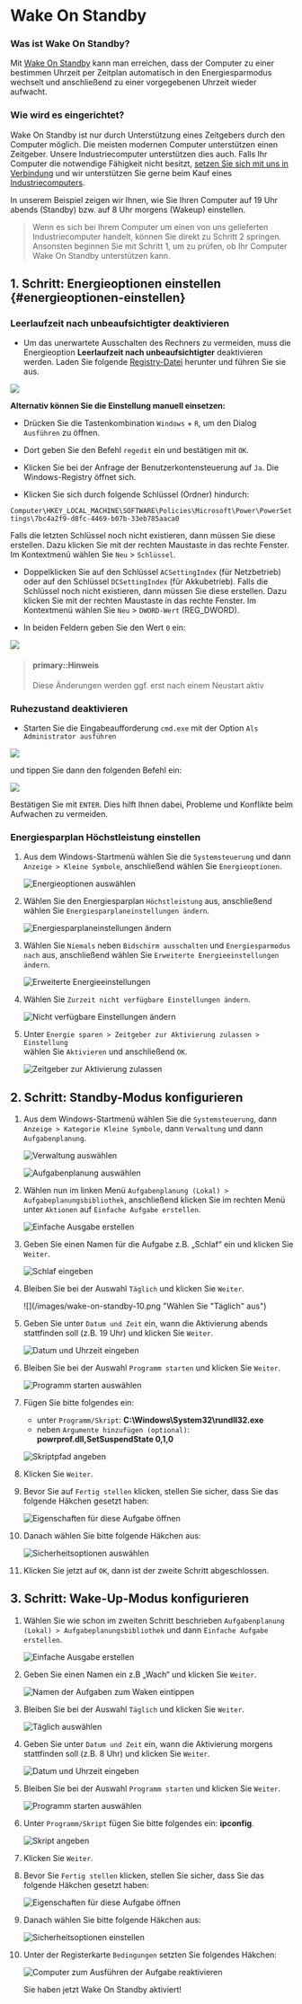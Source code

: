 # Wake On Standby

### Was ist Wake On Standby?

Mit [Wake On Standby](../../simple-glossary.md#wakeonstandby) kann man erreichen, dass der Computer zu einer bestimmen Uhrzeit per Zeitplan automatisch in den Energiesparmodus wechselt und anschließend zu einer vorgegebenen Uhrzeit wieder aufwacht.

### Wie wird es eingerichtet?

Wake On Standby ist nur durch Unterstützung eines Zeitgebers durch den Computer möglich. Die meisten modernen Computer unterstützen einen Zeitgeber. Unsere Industriecomputer unterstützen dies auch. Falls Ihr Computer die notwendige Fähigkeit nicht besitzt, [setzen Sie sich mit uns in Verbindung](http://www.stueber.de/contact.php) und wir unterstützen Sie gerne beim Kauf eines [Industriecomputers](../../setup-computer/Step-DS503/index.html).

In unserem Beispiel zeigen wir Ihnen, wie Sie Ihren Computer auf 19 Uhr abends \(Standby\) bzw. auf 8 Uhr morgens \(Wakeup\) einstellen.

> Wenn es sich bei Ihrem Computer um einen von uns gelieferten Industriecomputer handelt, können Sie direkt zu Schritt 2 springen. Ansonsten beginnen Sie mit Schritt 1, um zu prüfen, ob Ihr Computer Wake On Standby unterstützen kann.

## 1. Schritt: Energieoptionen einstellen {#energieoptionen-einstellen}

### Leerlaufzeit nach unbeaufsichtigter deaktivieren

* Um das unerwartete Ausschalten des Rechners zu vermeiden, muss die Energieoption **Leerlaufzeit nach unbeaufsichtigter** deaktivieren werden. Laden Sie folgende [Registry-Datei](ftp://ftp.stueber.de/pub/bin/de/windowsembedded/Leerlaufzeit_nach_unbeaufsichtigter-deaktivieren.reg) herunter und führen Sie sie aus. 

![](/images/wake-on-standby-1.png)

**Alternativ können Sie die Einstellung manuell einsetzen:**

* Drücken Sie die Tastenkombination `Windows` + `R`, um den Dialog `Ausführen` zu öffnen.

* Dort geben Sie den Befehl `regedit` ein und bestätigen mit `OK`.

* Klicken Sie bei der Anfrage der Benutzerkontensteuerung auf `Ja`. Die Windows-Registry öffnet sich.

* Klicken Sie sich durch folgende Schlüssel (Ordner) hindurch:

`Computer\HKEY_LOCAL_MACHINE\SOFTWARE\Policies\Microsoft\Power\PowerSettings\7bc4a2f9-d8fc-4469-b07b-33eb785aaca0`

Falls die letzten Schlüssel noch nicht existieren, dann müssen Sie diese erstellen. Dazu klicken Sie mit der rechten Maustaste in das rechte Fenster. Im Kontextmenü wählen Sie `Neu` > `Schlüssel`.

* Doppelklicken Sie auf den Schlüssel `ACSettingIndex` (für Netzbetrieb) oder auf den Schlüssel `DCSettingIndex` (für Akkubetrieb). Falls die Schlüssel noch nicht existieren, dann müssen Sie diese erstellen. Dazu klicken Sie mit der rechten Maustaste in das rechte Fenster. Im Kontextmenü wählen Sie `Neu` > `DWORD-Wert` (REG_DWORD).

* In beiden Feldern geben Sie den Wert `0` ein:

![](/images/ACSettingsIndex.png)

> #### primary::Hinweis
>
> Diese Änderungen werden ggf. erst nach einem Neustart aktiv

### Ruhezustand deaktivieren

* Starten Sie die Eingabeaufforderung `cmd.exe` mit der Option `Als Administrator ausführen` 

![](/images/CMD-as_administrator.png)

und tippen Sie dann den folgenden Befehl ein:

![](/images/hibernate_off.png)

Bestätigen Sie mit `ENTER`. Dies hilft Ihnen dabei, Probleme und Konflikte beim Aufwachen zu vermeiden.

### Energiesparplan Höchstleistung einstellen
  
1. Aus dem Windows-Startmenü wählen Sie die `Systemsteuerung` und dann  
   `Anzeige > Kleine Symbole`, anschließend wählen Sie `Energieoptionen`.

   ![](/images/wake-on-standby-1.png "Energieoptionen auswählen")

2. Wählen Sie den Energiesparplan `Höchstleistung` aus, anschließend wählen Sie `Energiesparplaneinstellungen ändern`.

   ![](/images/wake-on-standby-2.png "Energiesparplaneinstellungen ändern")

3. Wählen Sie `Niemals` neben `Bidschirm ausschalten` und `Energiesparmodus nach` aus, anschließend wählen Sie `Erweiterte Energieeinstellungen ändern`.

   ![](/images/wake-on-standby-3.png "Erweiterte Energieeinstellungen")

4. Wählen Sie `Zurzeit nicht verfügbare Einstellungen ändern`.

   ![](/images/wake-on-standby-4.png "Nicht verfügbare Einstellungen ändern")

5. Unter `Energie sparen > Zeitgeber zur Aktivierung zulassen > Einstellung`  
   wählen Sie `Aktivieren` und anschließend `OK`.

   ![](/images/wake-on-standby-5.png "Zeitgeber zur Aktivierung zulassen")

## 2. Schritt: Standby-Modus konfigurieren

1. Aus dem Windows-Startmenü wählen Sie die `Systemsteuerung`, dann `Anzeige > Kategorie Kleine Symbole`, dann `Verwaltung` und dann `Aufgabenplanung`.

   ![](/images/wake-on-standby-6.png "Verwaltung auswählen")

   ![](/images/wake-on-standby-7.png "Aufgabenplanung auswählen")

2. Wählen nun im linken Menü `Aufgabenplanung (Lokal) > Aufgabeplanungsbibliothek`, anschließend klicken Sie im rechten Menü unter `Aktionen` auf `Einfache Aufgabe erstellen`.

   ![](/images/wake-on-standby-8.png "Einfache Ausgabe erstellen")

3. Geben Sie einen Namen für die Aufgabe z.B. „Schlaf“ ein und klicken Sie `Weiter`.

   ![](/images/wake-on-standby-9.png "Schlaf eingeben")

4. Bleiben Sie bei der Auswahl `Täglich` und klicken Sie `Weiter`.

   ![](/images/wake-on-standby-10.png "Wählen Sie "Täglich" aus")

5. Geben Sie unter `Datum und Zeit` ein, wann die Aktivierung abends stattfinden soll \(z.B. 19 Uhr\) und klicken Sie `Weiter`.

   ![](/images/wake-on-standby-11.png "Datum und Uhrzeit eingeben")

6. Bleiben Sie bei der Auswahl `Programm starten` und klicken Sie `Weiter`.

   ![](/images/wake-on-standby-12.png "Programm starten auswählen")

7. Fügen Sie bitte folgendes ein:

   * unter `Programm/Skript`: **C:\Windows\System32\rundll32.exe**
   * neben `Argumente hinzufügen (optional)`: **powrprof.dll,SetSuspendState 0,1,0**

   ![](/images/wake-on-standby-13.png "Skriptpfad angeben")

8. Klicken Sie `Weiter`.

9. Bevor Sie auf `Fertig stellen` klicken, stellen Sie sicher, dass Sie das folgende Häkchen gesetzt haben:

   ![](/images/wake-on-standby-14.png "Eigenschaften für diese Aufgabe öffnen")

10. Danach wählen Sie bitte folgende Häkchen aus:

    ![](/images/wake-on-standby-15.png "Sicherheitsoptionen auswählen")

11. Klicken Sie jetzt auf `OK`, dann ist der zweite Schritt abgeschlossen.

## 3. Schritt: Wake-Up-Modus konfigurieren

1. Wählen Sie wie schon im zweiten Schritt beschrieben `Aufgabenplanung (Lokal) > Aufgabeplanungsbibliothek` und dann `Einfache Aufgabe erstellen`.

   ![](/images/wake-on-standby-8.png "Einfache Ausgabe erstellen")

2. Geben Sie einen Namen ein z.B „Wach“ und klicken Sie `Weiter`.

   ![](/images/wake-on-standby-16.png "Namen der Aufgaben zum Waken eintippen")

3. Bleiben Sie bei der Auswahl `Täglich` und klicken Sie `Weiter`.

   ![](/images/wake-on-standby-10.png "Täglich auswählen")

4. Geben Sie unter `Datum und Zeit` ein, wann die Aktivierung morgens stattfinden soll \(z.B. 8 Uhr\) und klicken Sie `Weiter`.

   ![](/images/wake-on-standby-17.png "Datum und Uhrzeit eingeben")

5. Bleiben Sie bei der Auswahl `Programm starten` und klicken Sie `Weiter`.

   ![](/images/wake-on-standby-12.png "Programm starten auswählen")

6. Unter `Programm/Skript` fügen Sie bitte folgendes ein: **ipconfig**.

   ![](/images/wake-on-standby-18.png "Skript angeben")

7. Klicken Sie `Weiter`.

8. Bevor Sie `Fertig stellen` klicken, stellen Sie sicher, dass Sie das folgende Häkchen gesetzt haben:

   ![](/images/wake-on-standby-19.png "Eigenschaften für diese Aufgabe öffnen")

9. Danach wählen Sie bitte folgende Häkchen aus:

   ![](/images/wake-on-standby-20.png "Sicherheitsoptionen einstellen")

10. Unter der Registerkarte `Bedingungen` setzten Sie folgendes Häkchen:

    ![](/images/wake-on-standby-21.png "Computer zum Ausführen der Aufgabe reaktivieren")

    Sie haben jetzt Wake On Standby aktiviert!



